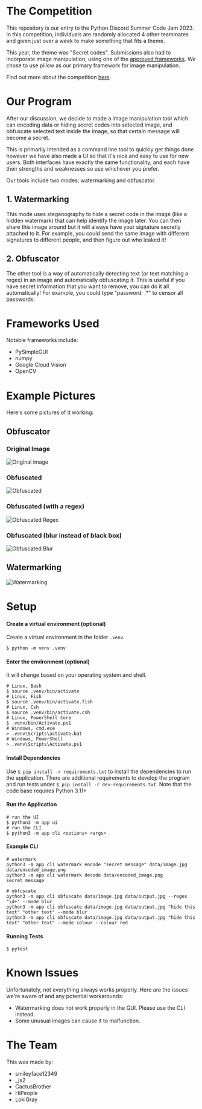 # The Competition

This repository is our entry to the Python Discord Summer Code Jam 2023. In this competition, individuals are randomly allocated 4 other teammates and given just over a week to make something that fits a theme.

This year, the theme was "Secret codes". Submissions also had to incorporate image manipulation, using one of the [approved frameworks](https://www.pythondiscord.com/events/code-jams/10/frameworks/). We chose to use pillow as our primary framework for image manipulation.

Find out more about the competition [here](https://www.pythondiscord.com/events/code-jams/10/).

# Our Program

After our discussion, we decide to made a image manipulation tool which can encoding data or hiding secret codes into selected image, and obfuscate selected text inside the image, so that certain message will become a secret.

This is primarily intended as a command line tool to quickly get things done however we have also made a UI so that it's nice and easy to use for new users. Both interfaces have exactly the same functionality, and each have their strengths and weaknesses so use whichever you prefer.

Our tools include two modes: watermarking and obfuscator.

## 1. Watermarking

This mode uses steganography to hide a secret code in the image (like a hidden watermark) that can help identify the image later. You can then share this image around but it will always have your signature secretly attached to it. For example, you could send the same image with different signatures to different people, and then figure out who leaked it!

## 2. Obfuscator

The other tool is a way of automatically detecting text (or text matching a regex) in an image and automatically obfuscating it. This is useful if you have secret information that you want to remove, you can do it all automatically! For example, you could type "password: .*" to censor all passwords.

# Frameworks Used

Notable frameworks include:
- PySimpleGUI
- numpy
- Google Cloud Vision
- OpenCV

# Example Pictures

Here's some pictures of it working:

## Obfuscator

### Original Image
![Original image](https://cdn.discordapp.com/attachments/1145778261549404243/1151922040547319868/res.jpg)

### Obfuscated
![Obfuscated](https://cdn.discordapp.com/attachments/1145778261549404243/1151922113100398592/image.png)

### Obfuscated (with a regex)
![Obfuscated Regex](https://cdn.discordapp.com/attachments/1145778261549404243/1151922321834115202/image.png)

### Obfuscated (blur instead of black box)
![Obfuscated Blur](https://cdn.discordapp.com/attachments/1145778261549404243/1151922555549138974/image.png)

## Watermarking

![Watermarking](https://cdn.discordapp.com/attachments/1145778261549404243/1151925841807286272/Screenshot_2023-09-14_175629.png)

# Setup

#### Create a virtual environment (optional)
Create a virtual environment in the folder `.venv`.
```shell
$ python -m venv .venv
```

#### Enter the environment (optional)
It will change based on your operating system and shell.
```shell
# Linux, Bash
$ source .venv/bin/activate
# Linux, Fish
$ source .venv/bin/activate.fish
# Linux, Csh
$ source .venv/bin/activate.csh
# Linux, PowerShell Core
$ .venv/bin/Activate.ps1
# Windows, cmd.exe
> .venv\Scripts\activate.bat
# Windows, PowerShell
> .venv\Scripts\Activate.ps1
```

#### Install Dependencies
Use `$ pip install -r requirements.txt` to install the dependencies to run the application.
There are additional requirements to develop the program and run tests under  `$ pip install -r dev-requirements.txt`.
Note that the code base requires Python 3.11+

#### Run the Application
```shell
# run the UI
$ python3 -m app ui
# run the CLI
$ python3 -m app cli <options> <args>
```

#### Example CLI
```shell
# watermark
python3 -m app cli watermark encode "secret message" data/image.jpg data/encoded_image.png
python3 -m app cli watermark decode data/encoded_image.png
secret message

# obfuscate
python3 -m app cli obfuscate data/image.jpg data/output.jpg --regex "\d+" --mode blur
python3 -m app cli obfuscate data/image.jpg data/output.jpg "hide this text" "other text" --mode blur
python3 -m app cli obfuscate data/image.jpg data/output.jpg "hide this text" "other text" --mode colour --colour red
```

#### Running Tests
`$ pytest`

# Known Issues

Unfortunately, not everything always works properly. Here are the issues we're aware of and any potential workarounds:

- Watermarking does not work properly in the GUI. Please use the CLI instead.
- Some unusual images can cause it to malfunction.

# The Team

This was made by:

- smileyface12349
- _jx2
- CactusBrother
- HiPeople
- LokiGray
